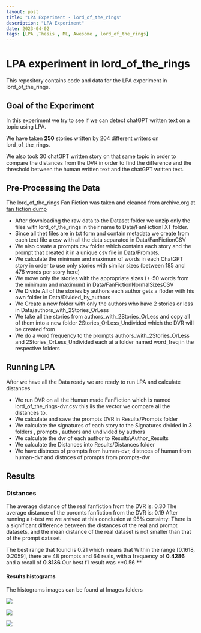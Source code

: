 ```yaml
---
layout: post
title: "LPA Experiment - lord_of_the_rings"
description: "LPA Experiment"
date: 2023-04-02
tags: [LPA ,Thesis , ML, Awesome , lord_of_the_rings]
---
```

# LPA experiment in lord_of_the_rings

This repository contains code and data for the LPA experiment in lord_of_the_rings.

<!--more-->


## Goal of the Experiment
In this experiment we try to see if we can detect chatGPT written text on a topic using LPA.

We have taken **250** stories written by 204 different writers on lord_of_the_rings.

We also took 30 chatGPT written story on that same topic in order to compare the distances from the DVR in order to find the difference and the threshold between the human written text and the chatGPT written text.

## Pre-Processing the Data
The lord_of_the_rings Fan Fiction was taken and cleaned from archive.org at [fan fiction dump](https://archive.org/download/Fanfictiondotnet1011dump)
- After downloading the raw data to the Dataset folder we unzip only the files with lord_of_the_rings in their name to Data/FanFictionTXT folder.
- Since all thet files are in txt form and contain metadata we create from each text file a csv with all the data separated in Data/FanFictionCSV
- We also create a prompts csv folder which contains each story and the prompt that created it in a unique csv file in Data/Prompts.
- We calculate the minimum and maximum of words in each ChatGPT story in order to use only stories with similar sizes (between 185 and 476 words per story here)
- We move only the stories with the appropriate sizes (+-50 words from the minimum and maximum) in Data/FanFictionNormalSizesCSV
- We Divide All of the stories by authors each author gets a floder with his own folder in Data/Divided_by_authors
- We Create a new folder with only the authors who have 2 stories or less in Data/authors_with_2Stories_OrLess
- We take all the stories from authors_with_2Stories_OrLess and copy all of them into a new folder 2Stories_OrLess_Undivided which the DVR will be created from
- We do a word frequency to the prompts authors_with_2Stories_OrLess and 2Stories_OrLess_Undivided each at a folder named word_freq in the respective folders

## Running LPA
After we have all the Data ready we are ready to run LPA and calculate distances
- We run DVR on all the Human made FanFiction which is named lord_of_the_rings-dvr.csv this iis the vector we compare all the distances to.
- We calculate and save the prompts DVR in Results/Prompts folder
- We calculate the signatures of each story to the Signatures divided in 3 folders , prompts , authors and undivided by authors
- We calculate the dvr of each author to Results\Author_Results
- We calculate the Distances into Results/Distances folder
- We have distnces of prompts from human-dvr, distnces of human from human-dvr and distnces of prompts from prompts-dvr

## Results

### Distances
The average distance of the real fanfiction from the DVR is: 0.30
The average distance of the poromts fanfiction from the DVR is: 0.19
After running a t-test we we arrived at this conclusion at 95% certainty:
There is a significant difference between the distances of the real and prompt datasets, and the mean distance of the real dataset is not smaller than that of the prompt dataset.

The best range that found is 0.21 which means that Within the range [0.1618, 0.2059], there are 48 prompts and 64 reals, with a frequency of **0.4286** and a recall of **0.8136**
Our best f1 result was **0.56 **

#### Results histograms
The histograms images can be found at Images folders

![](images/Experiments/lord_of_the_rings-fanfiction_histogram.jpg)

![](images/Experiments/lord_of_the_rings-prompts_histogram.jpg)

![](images/Experiments/lord_of_the_rings-both_histogram.jpg)
